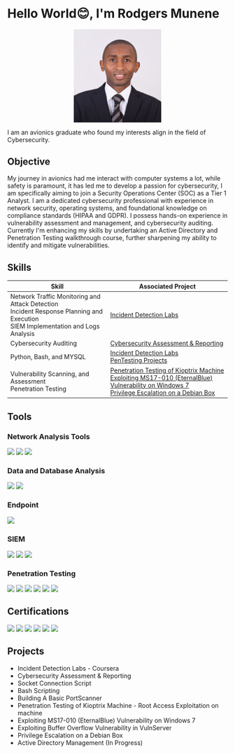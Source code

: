 # Hello World😊, I'm Rodgers Munene
<a href="https://www.linkedin.com/in/rodgers-munene-646963159/"><img src="Rodgers Munene.jpg" style="display: block; margin-left: auto; margin-right: auto; width: 200px; height: auto;" /></a>

I am an avionics graduate who found my interests align in the field of Cybersecurity.

## Objective

My journey in avionics had me interact with computer systems a lot, while safety is paramount, it has led me to develop a passion for cybersecurity, I am specifically aiming to join a Security Operations Center (SOC) as a Tier 1 Analyst. I am a dedicated cybersecurity professional with experience in network security, operating systems, and foundational knowledge on compliance standards (HIPAA and GDPR). I possess hands-on experience in vulnerability assessment and management, and cybersecurity auditing. Currently I'm enhancing my skills by undertaking an Active Directory and Penetration Testing walkthrough course, further sharpening my ability to identify and mitigate vulnerabilities.

## Skills

| Skill                                         | Associated Project         |
|-----------------------------------------------|----------------------------|
| Network Traffic Monitoring and Attack Detection </br> Incident Response Planning and Execution </br> SIEM Implementation and Logs Analysis| <a href="">Incident Detection Labs</a>|
| Cybersecurity Auditing | <a href="">Cybersecurity Assessment & Reporting</a>|
| Python, Bash, and MYSQL | <a href="">Incident Detection Labs </br> PenTesting Projects </a>|
| Vulnerability Scanning, and Assessment </br> Penetration Testing| <a href="">Penetration Testing of Kioptrix Machine </br> Exploiting MS17-010 (EternalBlue) Vulnerability on Windows 7 </br> Privilege Escalation on a Debian Box</a>|

## Tools

### Network Analysis Tools
<div>
  <img src="https://img.shields.io/badge/-Wireshark-1679A7?&style=for-the-badge&logo=Wireshark&logoColor=white" />
  <img src="https://img.shields.io/badge/-Suricata-EF3B2D?&style=for-the-badge&logo=Suricata&logoColor=white" />
  <img src="https://img.shields.io/badge/TCP%20dump-00599C?style=for-the-badge&logo=Wireshark&logoColor=white" />
</div>

### Data and Database Analysis
<div>
  <img src="https://img.shields.io/badge/Linux-FCC624?style=for-the-badge&logo=Linux&logoColor=black" />
  <img src="https://img.shields.io/badge/SQL-4479A1?style=for-the-badge&logo=MySQL&logoColor=white" />
</div>

### Endpoint
<div>
  <img src="https://img.shields.io/badge/-Microsoft_Defender_for_Endpoint-00A4EF?&style=for-the-badge&logo=Microsoft&logoColor=white" />
</div>

### SIEM
<div>
  <img src="https://img.shields.io/badge/-Splunk-000000?&style=for-the-badge&logo=Splunk&logoColor=white" />  
  <img src="https://img.shields.io/badge/-Microsoft_Sentinel-0078D4?&style=for-the-badge&logo=Microsoft&logoColor=white" />
  <img src="https://img.shields.io/badge/Google%20Chronicle-4285F4?style=for-the-badge&logo=Google%20Cloud&logoColor=white" />
</div>

### Penetration Testing
<div>
  <img src="https://img.shields.io/badge/Kali%20Linux-557C94?style=for-the-badge&logo=Kali%20Linux&logoColor=white" />
  <img src="https://img.shields.io/badge/Python-3776AB?style=for-the-badge&logo=Python&logoColor=white" />
  <img src="https://img.shields.io/badge/Bash%20Scripting-4EAA25?style=for-the-badge&logo=GNU%20Bash&logoColor=white" />
  <img src="https://img.shields.io/badge/Immunity%20Debugger-000000?style=for-the-badge&logo=Windows%20Terminal&logoColor=white" />
  <img src="https://img.shields.io/badge/VulnServer-FF6347?style=for-the-badge&logo=Server&logoColor=white" />
  <img src="https://img.shields.io/badge/Socket%20Programming-007ACC?style=for-the-badge&logo=Python&logoColor=white" />
</div>

## Certifications
<div>
  <img src="https://img.shields.io/badge/Google%20Cybersecurity%20Certificate-4285F4?style=for-the-badge&logo=Google&logoColor=white" />
  <img src="https://img.shields.io/badge/Networking%20by%20NVIDIA-76B900?style=for-the-badge&logo=NVIDIA&logoColor=white" />
  <img src="https://img.shields.io/badge/Security%20Operations%20Center%20(SOC)%20by%20Cisco-1BA0D7?style=for-the-badge&logo=Cisco&logoColor=white" />
  <img src="https://img.shields.io/badge/Network%20Security%20by%20Cisco-1BA0D7?style=for-the-badge&logo=Cisco&logoColor=white" />
  <img src="https://img.shields.io/badge/Responsive%20Web%20Design%20by%20FreeCodeCamp-0A0A23?style=for-the-badge&logo=FreeCodeCamp&logoColor=white" />
  <img src="https://img.shields.io/badge/Google%20AI%20Essentials%20by%20Google-4285F4?style=for-the-badge&logo=Google&logoColor=white" />
</div>

## Projects
- Incident Detection Labs - Coursera
- Cybersecurity Assessment & Reporting
- Socket Connection Script
- Bash Scripting
- Building A Basic PortScanner
- Penetration Testing of Kioptrix Machine - Root Access Exploitation on machine
- Exploiting MS17-010 (EternalBlue) Vulnerability on Windows 7
- Exploiting Buffer Overflow Vulnerability in VulnServer
- Privilege Escalation on a Debian Box
- Active Directory Management (In Progress)
